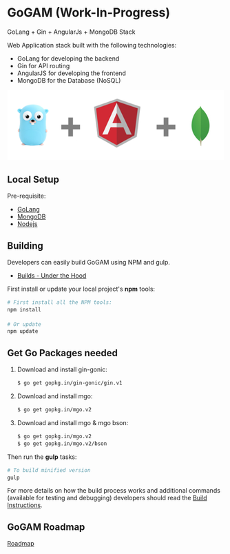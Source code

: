 # GoGAM (Work-In-Progress)
GoLang + Gin + AngularJs + MongoDB Stack

Web Application stack built with the following technologies:

* GoLang for developing the backend
* Gin for API routing
* AngularJS for developing the frontend
* MongoDB for the Database (NoSQL)

![Alt text](gam.png?raw=true "GoLang + Angular + MongoDB")

## Local Setup

Pre-requisite:

+ [GoLang](https://golang.org/)
+ [MongoDB](https://www.mongodb.com/)
+ [Nodejs](https://nodejs.org/)


## <a name="building"></a> Building

Developers can easily build GoGAM using NPM and gulp.

* [Builds - Under the Hood](docs/guides/BUILD.md)

First install or update your local project's **npm** tools:

```bash
# First install all the NPM tools:
npm install

# Or update
npm update


```

## Get Go Packages needed

1. Download and install gin-gonic:

    ```sh
    $ go get gopkg.in/gin-gonic/gin.v1
    ```

2. Download and install mgo:

    ```sh
    $ go get gopkg.in/mgo.v2
    ```

3. Download and install mgo & mgo bson:

    ```sh
    $ go get gopkg.in/mgo.v2
    $ go get gopkg.in/mgo.v2/bson
    ```

Then run the **gulp** tasks:

```bash
# To build minified version
gulp
```

For more details on how the build process works and additional commands (available for testing and
debugging) developers should read the [Build Instructions](docs/guides/BUILD.md).

## GoGAM Roadmap
[Roadmap](https://trello.com/b/2absNVkv/gogam)



